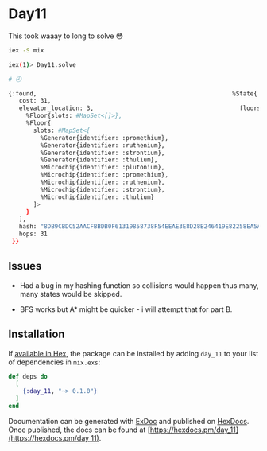 # Day11

This took waaay to long to solve 😳

```bash
iex -S mix

iex(1)> Day11.solve

# 🕘

{:found,                                                       %State{
   cost: 31,
   elevator_location: 3,                                         floors: [                                                       %Floor{slots: #MapSet<[]>},                                   %Floor{slots: #MapSet<[]>},
     %Floor{slots: #MapSet<[]>},
     %Floor{
       slots: #MapSet<[                                                %Generator{identifier: :plutonium},
         %Generator{identifier: :promethium},
         %Generator{identifier: :ruthenium},
         %Generator{identifier: :strontium},
         %Generator{identifier: :thulium},
         %Microchip{identifier: :plutonium},
         %Microchip{identifier: :promethium},
         %Microchip{identifier: :ruthenium},
         %Microchip{identifier: :strontium},
         %Microchip{identifier: :thulium}
       ]>
     }
   ],
   hash: "8DB9CBDC52AACFBBDB0F61319858738F54EEAE3E8D28B246419E82258EA5A306",
   hops: 31
 }}
```

## Issues

- Had a bug in my hashing function so collisions would happen thus many, many states would be skipped.

- BFS works but A\* might be quicker - i will attempt that for part B.

## Installation

If [available in Hex](https://hex.pm/docs/publish), the package can be installed
by adding `day_11` to your list of dependencies in `mix.exs`:

```elixir
def deps do
  [
    {:day_11, "~> 0.1.0"}
  ]
end
```

Documentation can be generated with [ExDoc](https://github.com/elixir-lang/ex_doc)
and published on [HexDocs](https://hexdocs.pm). Once published, the docs can
be found at [https://hexdocs.pm/day_11](https://hexdocs.pm/day_11).
